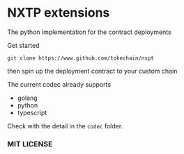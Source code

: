# NXTP extensions

The python implementation for the contract deployments

Get started

`git clone https://www.github.com/tokechain/nxpt`

then spin up the deployment contract to your custom chain

The current codec already supports 
- golang
- python
- typescript

Check with the detail in the `codec` folder.







### MIT LICENSE